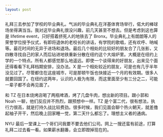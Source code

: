 ```yaml
---
layout: post
---
```


礼拜三去参加了学校的毕业典礼。气派的毕业典礼在洋基体育场举行，偌大的棒球场坐得满当当。我对这毕业典礼很没兴趣，前几天甚至不想去。但是考虑到这也算是 lifetime event，只好搭着挤死人的地铁去了 Bronx。毕业典礼上有朗朗等人的荣誉学位授予仪式，有即将退休的老校长的讲话，有学院的歌唱，还有欢呼、呐喊等。最花时间的无异于进场和退场。最后几个相处的比较好的朋友合了几张影，又四散寻找自己的家人而后钻进地铁重新分散在纽约这个大熔炉里。大概是在纽约上学的一个特点。所有人都感觉那么地遥远。即使一个谈得来的好朋友，出来见个面还得看看下礼拜档期安排，没办法。X 是一个相处较近的朋友，可是也有几乎半年没见过了。尽管都住在这座城市，可是那顿午饭也快接近一个月的有效期。很多人就要回国了。在纽约这两年，认识的人极为有限，而这里面至少有三分之二，可能一辈子都不会再见面了。

和 TZ 在日本烧烤店喝了两瓶啤酒，烤了几盘牛肉，想出新的项目。跟小郭和 Noah 一聊，他们反应并不热烈，跟预想中一样。TZ 是个富二代，很有想法，执行力很高，就是打持久战比较费劲。很多时候，我们见面会聊个热火朝天，就差撸起袖子开干，然后晚上回家睡一觉，第二天什么都忘了。理想主义者的通病。

NYU 最后一堂课上一个哥们问我要不要去他们公司。网上一搜还蛮有前途，打算礼拜二过去看一看。如果薪水翻番，会立即蹬掉现在的。
